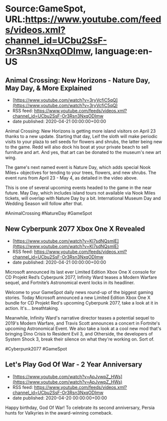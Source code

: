 # Source:GameSpot, URL:https://www.youtube.com/feeds/videos.xml?channel_id=UCbu2SsF-Or3Rsn3NxqODImw, language:en-US

## Animal Crossing: New Horizons - Nature Day, May Day, & More Explained
 - [https://www.youtube.com/watch?v=3ryVcfiC5qQ](https://www.youtube.com/watch?v=3ryVcfiC5qQ)
 - RSS feed: https://www.youtube.com/feeds/videos.xml?channel_id=UCbu2SsF-Or3Rsn3NxqODImw
 - date published: 2020-04-21 00:00:00+00:00

Animal Crossing: New Horizons is getting more island visitors on April 23 thanks to a new update. Starting that day, Leif the sloth will make periodic visits to your plaza to sell seeds for flowers and shrubs, the latter being new to the game. Redd will also dock his boat at your private beach to sell furniture and art. And yes, that art can be donated to the museum's new art wing.

The game's next named event is Nature Day, which adds special Nook Miles+ objectives for tending to your trees, flowers, and new shrubs. The event runs from April 23 - May 4, as detailed in the video above.

This is one of several upcoming events headed to the game in the near future. May Day, which includes island tours not available via Nook Miles tickets, will overlap with Nature Day by a bit. International Museum Day and Wedding Season will follow after that.

#AnimalCrossing #NatureDay #GameSpot

## New Cyberpunk 2077 Xbox One X Revealed
 - [https://www.youtube.com/watch?v=Kl7sdNQsmlE](https://www.youtube.com/watch?v=Kl7sdNQsmlE)
 - RSS feed: https://www.youtube.com/feeds/videos.xml?channel_id=UCbu2SsF-Or3Rsn3NxqODImw
 - date published: 2020-04-21 00:00:00+00:00

Microsoft announced its last ever Limited Edition Xbox One X console for CD Projekt Red’s Cyberpunk 2077, Infinity Ward teases a Modern Warfare sequel, and Fortnite’s Astronomical event locks in its headliner. 

Welcome to your GameSpot daily news round-up of the biggest gaming stories. Today Microsoft announced a new Limited Edition Xbox One X bundle for CD Projekt Red's upcoming Cyberpunk 2077, take a look at it in action. It's... breathtaking. 

Meanwhile, Infinity Ward's narrative director teases a potential sequel to 2019's Modern Warfare, and Travis Scott announces a concert in Fortnite's upcoming Astronomical Event. We also take a look at a cool new mod that's bringing Dino Crisis to Resident Evil 3, and Otherside, the developers of System Shock 3, break their silence on what they're working on. Sort of. 

#Cyberpunk2077 #GameSpot

## Let's Play God Of War - 2 Year Anniversary
 - [https://www.youtube.com/watch?v=ApJvwpZ_HWs](https://www.youtube.com/watch?v=ApJvwpZ_HWs)
 - RSS feed: https://www.youtube.com/feeds/videos.xml?channel_id=UCbu2SsF-Or3Rsn3NxqODImw
 - date published: 2020-04-20 00:00:00+00:00

Happy birthday, God Of War! To celebrate its second anniversary, Persia hunts for Valkyries in the award-winning comeback.

